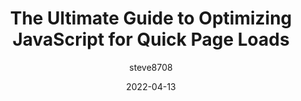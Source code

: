 ---
author: steve8708
date: 2022-04-13
publisher: builderio
tags:
  - guides
  - javascript
  - performance
  - optimization
target_url: https://www.builder.io/blog/the-ultimate-guide-to-optimizing-javascript-for-quick-page-loads
title: The Ultimate Guide to Optimizing JavaScript for Quick Page Loads
---
